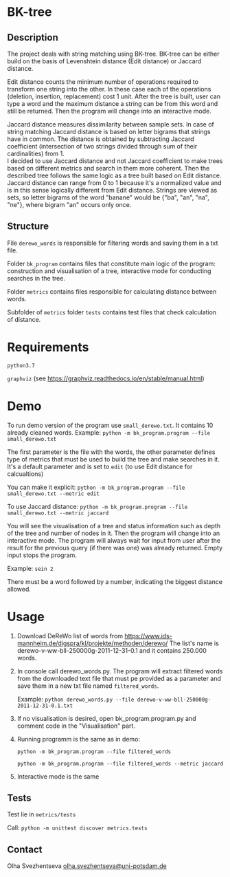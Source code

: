 
# BK-tree

## Description

The project deals with string matching using BK-tree. 
BK-tree can be either build on the basis of Levenshtein distance (Edit distance) or Jaccard distance.

Edit distance counts the minimum number of operations required to transform one string into the other. In these case each of the operations 
(deletion, insertion, replacement) cost 1 unit.
After the tree is built,
user can type a word and the maximum distance a string can be from this word 
and still be returned. 
 Then the program will change into an interactive mode.

 Jaccard distance measures dissimilarity between sample sets.
 In case of string matching Jaccard distance is based on letter bigrams that strings have in common.
The distance is obtained by subtracting Jaccard coefficient
 (intersection of two strings divided through sum of their cardinalities) from 1.  
 I decided to use Jaccard distance  and not Jaccard coefficient 
 to make trees based on different metrics and search in them more coherent.
 Then the described tree follows the same logic as a tree built based on Edit distance. 
 Jaccard distance can range from 0 to 1 because 
 it's a normalized value and is in this sense logically different from Edit distance.
Strings are viewed as sets, so letter bigrams of the word "banane" would be {"ba", "an", "na", "ne"}, 
where bigram "an" occurs only once. 


## Structure
File `derewo_words` is responsible for filtering words and saving them in a txt file.
 
 Folder `bk_program` contains files that constitute main logic of the program: 
 construction and visualisation of a tree, interactive mode for conducting  searches in the tree.

 Folder `metrics` contains files responsible for calculating distance between words.
 
  Subfolder of  `metrics` folder `tests` contains test files that check calculation of distance.


# Requirements
`python3.7`

`graphviz` (see https://graphviz.readthedocs.io/en/stable/manual.html)

  
# Demo
To run demo version of the program use  `small_derewo.txt`.
 It contains 10 already cleaned words. 
Example: `python -m bk_program.program --file small_derewo.txt`

The first parameter is the file with the words, the other parameter defines type of metrics 
that must be used to build the tree and make searches in it. It's a default parameter and is set to
 `edit` (to use Edit distance for calcualtions)
 
 You can make it explicit: `python -m bk_program.program --file small_derewo.txt --metric edit`

To use Jaccard distance:  `python -m bk_program.program --file small_derewo.txt --metric jaccard`
 
 You will see the visualisation of a tree and 
 status information such as depth of the tree and number of nodes in it.
  Then the program will change into an interactive mode. 
The program will always wait for input from user
 after the result for the previous query  (if there was one) was already returned. 
 Empty input stops the program.
 
 
 Example: `sein 2`
 
There must be a word followed by a number, indicating the biggest distance allowed.

# Usage
1. Download DeReWo list of words from 
https://www.ids-mannheim.de/digspra/kl/projekte/methoden/derewo/
The list's name is derewo-v-ww-bll-250000g-2011-12-31-0.1  and it contains 250.000 words.

2. In console call derewo_words.py.
The program will extract filtered words from the downloaded text file 
that must pe provided as a parameter and save them in a new txt file named  `filtered_words`.
 
    Example: `python derewo_words.py --file derewo-v-ww-bll-250000g-2011-12-31-0.1.txt`

3. If no visualisation is desired, open  bk_program.program.py and comment code in the "Visualisation" part.
4. Running programm is the same as in demo:

    `python -m bk_program.program --file filtered_words`

    `python -m bk_program.program --file filtered_words --metric jaccard `

5. Interactive mode is the same



## Tests
Test lie in `metrics/tests`

Call:  `python -m unittest discover metrics.tests`

## Contact
Olha Svezhentseva <olha.svezhentseva@uni-potsdam.de>


